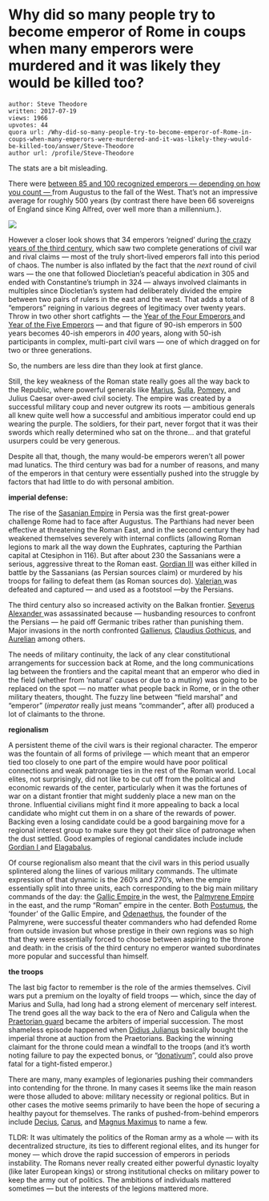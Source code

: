 # Why did so many people try to become emperor of Rome in coups when many emperors were murdered and it was likely they would be killed too?

	author: Steve Theodore
	written: 2017-07-19
	views: 1966
	upvotes: 44
	quora url: /Why-did-so-many-people-try-to-become-emperor-of-Rome-in-coups-when-many-emperors-were-murdered-and-it-was-likely-they-would-be-killed-too/answer/Steve-Theodore
	author url: /profile/Steve-Theodore


The stats are a bit misleading.

There were [between 85 and 100 recognized emperors — depending on how you count — ](https://www.quora.com/How-many-Roman-emperors-were-there)from Augustus to the fall of the West. That’s not an impressive average for roughly 500 years (by contrast there have been 66 sovereigns of England since King Alfred, over well more than a millennium.).

![](https://qph.fs.quoracdn.net/main-qimg-5e0edf65d26c8e104f4369cbe243f3d8)

However a closer look shows that 34 emperors ‘reigned’ during [the crazy years of the third century](http://www.bbc.co.uk/history/ancient/romans/thirdcenturycrisis_article_01.shtml), which saw two complete generations of civil war and rival claims — most of the truly short-lived emperors fall into this period of chaos. The number is also inflated by the fact that the _next_ round of civil wars — the one that followed Diocletian’s peaceful abdication in 305 and ended with Constantine’s triumph in 324 — always involved claimants in multiples since Diocletian’s system had deliberately divided the empire between two pairs of rulers in the east and the west. That adds a total of 8 “emperors” reigning in various degrees of legitimacy over twenty years. Throw in two other short catfights — the [Year of the Four Emperors ](https://en.wikipedia.org/wiki/Year_of_the_Four_Emperors)and [Year of the Five Emperors](https://en.wikipedia.org/wiki/Year_of_the_Five_Emperors) — and that figure of 90-ish emperors in 500 years becomes 40-ish emperors in _400_  years, along with 50-ish participants in complex, multi-part civil wars — one of which dragged on for two or three generations.

So, the numbers are less dire than they look at first glance.

Still, the key weakness of the Roman state really goes all the way back to the Republic, where powerful generals like [Marius](https://en.wikipedia.org/wiki/Gaius_Marius), [Sulla](https://en.wikipedia.org/wiki/Sulla), [Pompey,](https://en.wikipedia.org/wiki/Pompey) and Julius Caesar over-awed civil society. The empire was created by a successful military coup and never outgrew its roots — ambitious generals all knew quite well how a successful and ambitious imperator could end up wearing the purple. The soldiers, for their part, never forgot that it was their swords which really determined who sat on the throne… and that grateful usurpers could be very generous.

Despite all that, though, the many would-be emperors weren’t all power mad lunatics. The third century was bad for a number of reasons, and many of the emperors in that century were essentially pushed into the struggle by factors that had little to do with personal ambition.

__imperial defense:__ 

The rise of the [Sasanian Empire](https://en.wikipedia.org/wiki/Sasanian_Empire) in Persia was the first great-power challenge Rome had to face after Augustus. The Parthians had never been effective at threatening the Roman East, and in the second century they had weakened themselves severely with internal conflicts (allowing Roman legions to mark all the way down the Euphrates, capturing the Parthian capital at Ctesiphon in 116). But after about 230 the Sassanians were a serious, aggressive threat to the Roman east. [Gordian III](https://en.wikipedia.org/wiki/Gordian_III) was either killed in battle by the Sassanians (as Persian sources claim) or murdered by his troops for failing to defeat them (as Roman sources do). [Valerian ](https://en.wikipedia.org/wiki/Valerian_(emperor))was defeated and captured — and used as a footstool —by the Persians.

The third century also so increased activity on the Balkan frontier. [Severus Alexander ](https://en.wikipedia.org/wiki/Severus_Alexander)was assassinated because — husbanding resources to confront the Persians — he paid off Germanic tribes rather than punishing them. Major invasions in the north confronted [Gallienus](https://en.wikipedia.org/wiki/Gallienus), [Claudius Gothicus,](https://en.wikipedia.org/wiki/Claudius_Gothicus) and [Aurelian](https://en.wikipedia.org/wiki/Aurelian) among others.

The needs of military continuity, the lack of any clear constitutional arrangements for succession back at Rome, and the long communications lag between the frontiers and the capital meant that an emperor who died in the field (whether from ‘natural’ causes or due to a mutiny) was going to be replaced on the spot — no matter what people back in Rome, or in the other military theaters, thought. The fuzzy line between “field marshal” and “emperor” (_imperator_ really just means “commander”, after all) produced a lot of claimants to the throne.

__regionalism__ 

A persistent theme of the civil wars is their regional character. The emperor was the fountain of all forms of privilege — which meant that an emperor tied too closely to one part of the empire would have poor political connections and weak patronage ties in the rest of the Roman world. Local elites, not surprisingly, did not like to be cut off from the political and economic rewards of the center, particularly when it was the fortunes of war on a distant frontier that might suddenly place a new man on the throne. Influential civilians might find it more appealing to back a local candidate who might cut them in on a share of the rewards of power. Backing even a losing candidate could be a good bargaining move for a regional interest group to make sure they got their slice of patronage when the dust settled. Good examples of regional candidates include include [Gordian I ](https://en.wikipedia.org/wiki/Gordian_I)and [Elagabalus](https://en.wikipedia.org/wiki/Elagabalus).

Of course regionalism also meant that the civil wars in this period usually splintered along the liines of various military commands. The ultimate expression of that dynamic is the 260’s and 270’s, when the empire essentially split into three units, each corresponding to the big main military commands of the day: the [Gallic Empire ](https://en.wikipedia.org/wiki/Gallic_Empire#Origins)in the west, the [Palmyrene Empire](https://en.wikipedia.org/wiki/Palmyrene_Empire) in the east, and the rump “Roman” empire in the center. Both [Postumus](https://en.wikipedia.org/wiki/Postumus), the ‘founder’ of the Gallic Empire, and [Odenaethus](https://en.wikipedia.org/wiki/Odaenathus), the founder of the Palmyrene, were successful theater commanders who had defended Rome from outside invasion but whose prestige in their own regions was so high that they were essentially forced to choose between aspiring to the throne and death: in the crisis of the third century no emperor wanted subordinates more popular and successful than himself.

__the troops__ 

The last big factor to remember is the role of the armies themselves. Civil wars put a premium on the loyalty of field troops — which, since the day of Marius and Sulla, had long had a strong element of mercenary self interest. The trend goes all the way back to the era of Nero and Caligula when the[ Praetorian guard](https://www.quora.com/What-was-the-praetorian-guard-of-Rome) became the arbiters of imperial succession. The most shameless episode happened when [Didius Julianus](https://en.wikipedia.org/wiki/Didius_Julianus) basically bought the imperial throne at auction from the Praetorians. Backing the winning claimant for the throne could mean a windfall to the troops (and it’s worth noting failure to pay the expected bonus, or “[donativum](https://en.wikipedia.org/wiki/Donativum)”, could also prove fatal for a tight-fisted emperor.)

There are many, many examples of legionaries pushing their commanders into contending for the throne. In many cases it seems like the main reason were those alluded to above: military necessity or regional politics. But in other cases the motive seems primarily to have been the hope of securing a healthy payout for themselves. The ranks of pushed-from-behind emperors include [Decius](https://en.wikipedia.org/wiki/Decius), [Carus](https://en.wikipedia.org/wiki/Carus), and [Magnus Maximus](https://en.wikipedia.org/wiki/Magnus_Maximus) to name a few.



TLDR: It was ultimately the politics of the Roman army as a whole — with its decentralized structure, its ties to different regional elites, and its hunger for money — which drove the rapid succession of emperors in periods instability. The Romans never really created either powerful dynastic loyalty (like later European kings) or strong institutional checks on military power to keep the army out of politics. The ambitions of individuals mattered sometimes — but the interests of the legions mattered more.

